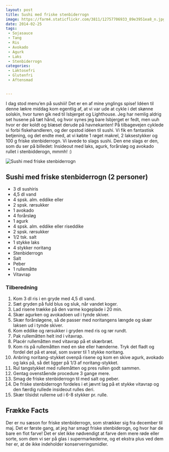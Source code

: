 ```yaml
---
layout: post
title: Sushi med friske stenbiderrogn
image: https://farm4.staticflickr.com/3811/12757706933_89e3951ea8_n.jpg
date: 2014-02-25
tags:
 - Sojasauce
 - Tang
 - Ris
 - Avokado
 - Agurk
 - Laks
 - Stenbiderrogn
categories:
 - Laktosefri
 - Glutenfri
 - Aftensmad

 
---
```


I dag stod menu’en på sushiii! Det er en af mine ynglings spise! Idéen til denne lækre middag kom egentlig af, at vi var ude at cykle i det skønne solskin, hvor turen gik ned til Isbjerget og Lighthouse. Jeg har nemlig aldrig set husene på tæt hånd, og hvor synes jeg bare Isbjerget er fedt, men uuh hvor er der koldt og blæset derude på havnekanten! På tilbagevejen cyklede vi forbi fiskehandleren, og der opstod idéen til sushi. Vi fik en fantastisk betjening, og det endte med, at vi købte 1 røget makrel, 2 laksestykker og 100 g friske stenbiderrogn. 
Vi lavede to slags sushi. Den ene slags er den, som du ser på billedet: Insideout med laks, agurk, forårsløg og avokado rullet i stenbidderogn, mmmh! :)  

![Sushi med friske stenbiderrogn](https://farm4.staticflickr.com/3811/12757706933_89e3951ea8_z.jpg)

## Sushi med friske stenbiderrogn (2 personer)

- 3 dl sushiris
- 4,5 dl vand
- 4 spsk. alm. eddike eller 
- 2 spsk. rørsukker
- 1 avokado
- 4 forårsløg
- 1 agurk
- 4 spsk. alm. eddike eller riseddike
- 2 spsk. rørsukker
- 1/2 tsk. salt
- 1 stykke laks
- 4 stykker noritang 
- Stenbiderrogn
- Salt
- Peber
- 1 rullemåtte
- Vitavrap


### Tilberedning

1. Kom 3 dl ris i en gryde med 4,5 dl vand.
2. Sæt gryden på fuld blus og sluk, når vandet koger.
3. Lad risene trække på den varme kogeplade i 20 min.
4. Skær agurken og avokadoen ud i tynde skiver.
5. Skær forårsløgene, så de passer med noritangens længde og skær laksen ud i tynde skiver.
6. Kom eddike og rørsukker i gryden med ris og rør rundt.
7. Pak rullemåtten helt ind i vitavrap.
8. Placér rullemåtten med vitavrap på et skærbræt.
9. Kom ris på rullemåtten med en ske eller hænderne. Tryk det fladt og fordel det på et areal, som svarer til 1 stykke noritang.
10. Anbring noritang-stykket ovenpå risene og kom en skive agurk, avokado og laks på, så det ligger på 1/3 af noritang-stykket.
11. Rul tangstykket med rullemåtten og pres rullen godt sammen.
12. Gentag ovenstående procedure 3 gange mere.
13. Smag de friske stenbiderrogn til med salt og peber.
14. De friske stenbiderrogn fordeles i et jævnt lag på et stykke vitavrap og den færdig rullede insideout rulles deri.
15.  Skær tilsidst rullerne ud i 6-8 stykker pr. rulle.



## Frække Facts

Der er nu sæson for friske stenbiderrogn, som strækker sig fra december til maj. Det er første gang, at jeg har smagt friske stenbiderogn, og hvor har de bare en flot farve! Det er slet ikke nødvendigt at farve dem mere røde eller sorte, som dem vi ser på glas i supermarkederne, og et ekstra plus ved dem her er, at de ikke indeholder konserveringsmidler. 